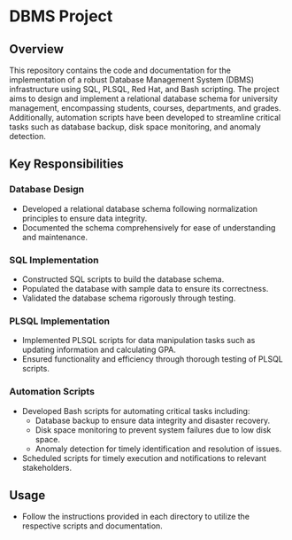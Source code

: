 # DBMS Project

## Overview
This repository contains the code and documentation for the implementation of a robust Database Management System (DBMS) infrastructure using SQL, PLSQL, Red Hat, and Bash scripting. The project aims to design and implement a relational database schema for university management, encompassing students, courses, departments, and grades. Additionally, automation scripts have been developed to streamline critical tasks such as database backup, disk space monitoring, and anomaly detection.

## Key Responsibilities

### Database Design
- Developed a relational database schema following normalization principles to ensure data integrity.
- Documented the schema comprehensively for ease of understanding and maintenance.

### SQL Implementation
- Constructed SQL scripts to build the database schema.
- Populated the database with sample data to ensure its correctness.
- Validated the database schema rigorously through testing.

### PLSQL Implementation
- Implemented PLSQL scripts for data manipulation tasks such as updating information and calculating GPA.
- Ensured functionality and efficiency through thorough testing of PLSQL scripts.

### Automation Scripts
- Developed Bash scripts for automating critical tasks including:
  - Database backup to ensure data integrity and disaster recovery.
  - Disk space monitoring to prevent system failures due to low disk space.
  - Anomaly detection for timely identification and resolution of issues.
- Scheduled scripts for timely execution and notifications to relevant stakeholders.

## Usage

- Follow the instructions provided in each directory to utilize the respective scripts and documentation.

